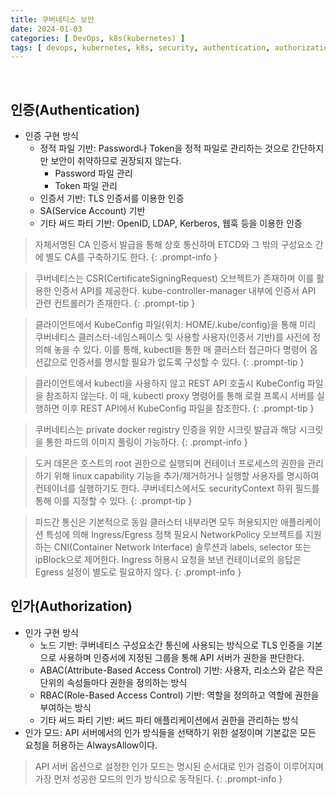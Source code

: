 ```yaml
---
title: 쿠버네티스 보안
date: 2024-01-03
categories: [ DevOps, k8s(kubernetes) ]
tags: [ devops, kubernetes, k8s, security, authentication, authorization ]
---
```


<br>

## 인증(Authentication)

- 인증 구현 방식
  - 정적 파일 기반: Password나 Token을 정적 파일로 관리하는 것으로 간단하지만 보안이 취약하므로 권장되지 않는다.
    - Password 파일 관리
    - Token 파일 관리
  - 인증서 기반: TLS 인증서를 이용한 인증
  - SA(Service Account) 기반
  - 기타 써드 파티 기반: OpenID, LDAP, Kerberos, 웹훅 등을 이용한 인증

> 자체서명된 CA 인증서 발급을 통해 상호 통신하며 ETCD와 그 밖의 구성요소 간에 별도 CA를 구축하기도 한다.
{: .prompt-info }

> 쿠버네티스는 CSR(CertificateSigningRequest) 오브젝트가 존재하며 이를 활용한 인증서 API를 제공한다. kube-controller-manager 내부에 인증서 API 관련 컨트롤러가 존재한다.
{: .prompt-tip }

> 클라이언트에서 KubeConfig 파일(위치: HOME/.kube/config)을 통해 미리 쿠버네티스 클러스터-네임스페이스 및 사용할 사용자(인증서 기반)를 사전에 정의해 놓을 수 있다. 이를 통해, kubectl을 통한 매 클러스터 접근마다 명령어 옵션값으로 인증서를 명시할 필요가 없도록 구성할 수 있다.
{: .prompt-tip }

> 클라이언트에서 kubectl을 사용하지 않고 REST API 호출시 KubeConfig 파일을 참조하지 않는다. 이 때, kubectl proxy 명령어를 통해 로컬 프록시 서버를 실행하면 이후 REST API에서 KubeConfig 파일을 참조한다.
{: .prompt-tip }

> 쿠버네티스는 private docker registry 인증을 위한 시크릿 발급과 해당 시크릿을 통한 파드의 이미지 풀링이 가능하다.
{: .prompt-info }

> 도커 데몬은 호스트의 root 권한으로 실행되며 컨테이너 프로세스의 권한을 관리하기 위해 linux capability 기능을 추가/제거하거나 실행할 사용자를 명시하여 컨테이너를 실행하기도 한다. 쿠버네티스에서도 securityContext 하위 필드를 통해 이를 지정할 수 있다. 
{: .prompt-tip }

> 파드간 통신은 기본적으로 동일 클러스터 내부라면 모두 허용되지만 애플리케이션 특성에 의해 Ingress/Egress 정책 필요시 NetworkPolicy 오브젝트를 지원하는 CNI(Container Network Interface) 솔루션과 labels, selector 또는 ipBlock으로 제어한다. Ingress 허용시 요청을 보낸 컨테이너로의 응답은 Egress 설정이 별도로 필요하지 않다.
{: .prompt-info }

## 인가(Authorization)

- 인가 구현 방식
  - 노드 기반: 쿠버네티스 구성요소간 통신에 사용되는 방식으로 TLS 인증을 기본으로 사용하며 인증서에 지정된 그룹을 통해 API 서버가 권한을 판단한다.
  - ABAC(Attribute-Based Access Control) 기반: 사용자, 리소스와 같은 작은 단위의 속성들마다 권한을 정의하는 방식
  - RBAC(Role-Based Access Control) 기반: 역할을 정의하고 역할에 권한을 부여하는 방식
  - 기타 써드 파티 기반: 써드 파티 애플리케이션에서 권한을 관리하는 방식
- 인가 모드: API 서버에서의 인가 방식들을 선택하기 위한 설정이며 기본값은 모든 요청을 허용하는 AlwaysAllow이다.

> API 서버 옵션으로 설정한 인가 모드는 명시된 순서대로 인가 검증이 이루어지며 가장 먼저 성공한 모드의 인가 방식으로 동작된다.
{: .prompt-info }

